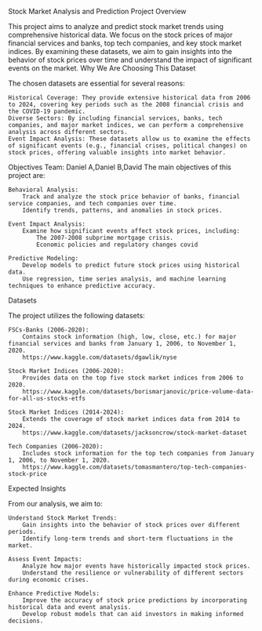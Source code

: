 Stock Market Analysis and Prediction Project
Overview

This project aims to analyze and predict stock market trends using comprehensive historical data. We focus on the stock prices of major financial services and banks, top tech companies, and key stock market indices. By examining these datasets, we aim to gain insights into the behavior of stock prices over time and understand the impact of significant events on the market.
Why We Are Choosing This Dataset

The chosen datasets are essential for several reasons:

    Historical Coverage: They provide extensive historical data from 2006 to 2024, covering key periods such as the 2008 financial crisis and the COVID-19 pandemic.
    Diverse Sectors: By including financial services, banks, tech companies, and major market indices, we can perform a comprehensive analysis across different sectors.
    Event Impact Analysis: These datasets allow us to examine the effects of significant events (e.g., financial crises, political changes) on stock prices, offering valuable insights into market behavior.

Objectives
Team: Daniel A,Daniel B,David
The main objectives of this project are:

    Behavioral Analysis:
        Track and analyze the stock price behavior of banks, financial service companies, and tech companies over time.
        Identify trends, patterns, and anomalies in stock prices.

    Event Impact Analysis:
        Examine how significant events affect stock prices, including:
            The 2007-2008 subprime mortgage crisis.
            Economic policies and regulatory changes covid

    Predictive Modeling:
        Develop models to predict future stock prices using historical data.
        Use regression, time series analysis, and machine learning techniques to enhance predictive accuracy.

Datasets

The project utilizes the following datasets:

    FSCs-Banks (2006-2020):
        Contains stock information (high, low, close, etc.) for major financial services and banks from January 1, 2006, to November 1, 2020.
        https://www.kaggle.com/datasets/dgawlik/nyse

    Stock Market Indices (2006-2020):
        Provides data on the top five stock market indices from 2006 to 2020.
        https://www.kaggle.com/datasets/borismarjanovic/price-volume-data-for-all-us-stocks-etfs

    Stock Market Indices (2014-2024):
        Extends the coverage of stock market indices data from 2014 to 2024.
        https://www.kaggle.com/datasets/jacksoncrow/stock-market-dataset

    Tech Companies (2006-2020):
        Includes stock information for the top tech companies from January 1, 2006, to November 1, 2020.
        https://www.kaggle.com/datasets/tomasmantero/top-tech-companies-stock-price

Expected Insights

From our analysis, we aim to:

    Understand Stock Market Trends:
        Gain insights into the behavior of stock prices over different periods.
        Identify long-term trends and short-term fluctuations in the market.

    Assess Event Impacts:
        Analyze how major events have historically impacted stock prices.
        Understand the resilience or vulnerability of different sectors during economic crises.

    Enhance Predictive Models:
        Improve the accuracy of stock price predictions by incorporating historical data and event analysis.
        Develop robust models that can aid investors in making informed decisions.
